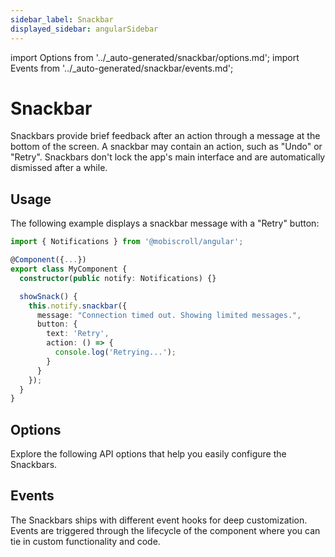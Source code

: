 ```yaml
---
sidebar_label: Snackbar
displayed_sidebar: angularSidebar
---
```


import Options from '../\_auto-generated/snackbar/options.md';
import Events from '../\_auto-generated/snackbar/events.md';

# Snackbar

Snackbars provide brief feedback after an action through a message at the bottom of the screen.
A snackbar may contain an action, such as "Undo" or "Retry".
Snackbars don't lock the app's main interface and are automatically dismissed after a while.

## Usage

The following example displays a snackbar message with a "Retry" button:

```ts
import { Notifications } from '@mobiscroll/angular';

@Component({...})
export class MyComponent {
  constructor(public notify: Notifications) {}

  showSnack() {
    this.notify.snackbar({
      message: "Connection timed out. Showing limited messages.",
      button: {
        text: 'Retry',
        action: () => {
          console.log('Retrying...');
        }
      }
    });
  }
}
```

<div className="option-list">

## Options
Explore the following API options that help you easily configure the Snackbars.

<Options />

## Events
The Snackbars ships with different event hooks for deep customization. Events are triggered through the lifecycle of the component where you can tie in custom functionality and code.

<Events />

</div>
